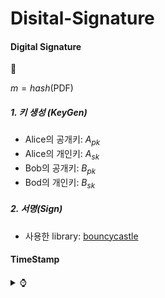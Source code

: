 # Disital-Signature

#### Digital Signature
<summary> 📝 </summary>

$m = hash$(PDF)

  
##### 1. 키 생성 (KeyGen) <br/>
* Alice의 공개키: $A_{pk}$  
* Alice의 개인키: $A_{sk}$
* Bob의 공개키: $B_{pk}$  
* Bod의 개인키: $B_{sk}$

##### 2. 서명(Sign) <br/>
* 사용한 library: [bouncycastle](https://www.bouncycastle.org/ "보안에서 많이 사용한다함")



</details>

#### TimeStamp
<details>
<summary> ⌚ </summary>









